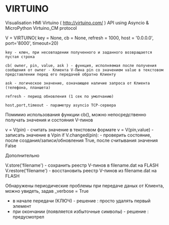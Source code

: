 # VIRTUINO
 Visualisation HMI Virtuino ( http://virtuino.com/ ) API using Asyncio & MicroPython Virtuino_CM protocol
 
 V = VIRTUINO( key = None, cb = None, refresh = 1000, host = '0.0.0.0', port='8000', timeout=20)

	key - ключ, при несовпадении полученного и заданного возвращается пустая строка 

	cb( owner, pin, value, ask ) - функция, исполняемая после получения сообщения от owner - Клиента V-Пина pin со значением value в текстовом представлении перед его передачей обратно Клиенту

	ask - логическое значение, означающее наличие запроса от Клиента (телефона, планшета)

	refresh - период обновления (1 сек по умолчанию)

	host,port,timeout - параметру asyncio TCP-сервера

Помимио использования функции cb(), можно непосредственно получать значения и состояния V-пинов

v = V(pin)              - считать значение в текстовом формате
v = V(pin,value)    - записать значение в Vpin
if V.changed(pin): - проверить состояние, после создания/записи/обновления True, после считывания значения False

Дополнительно

V.store('filename')    - сохранить реестр V-пинов в filename.dat на FLASH
V.restore('filename') - восстановить реестр V-пинов из filename.dat на FLASH

Обнаружены периодические проблемы при передаче даных от Клиента, можно увидеть, задав _verbose = True
 - в начале передачи (КЛЮЧ) - решение : просто удалять первый элемент
 - при окончании (появляется избыточные символы) - решение : предусмотрел
